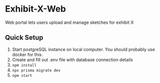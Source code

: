 # Exhibit-X-Web
Web portal lets users upload and manage sketches for exhibit X

## Quick Setup
1. Start postgreSQL instance on local computer. You should probably use docker for this.
2. Create and fill out .env file with database connection details
3. `npm install`
4. `npx prisma migrate dev`
4. `npm start`